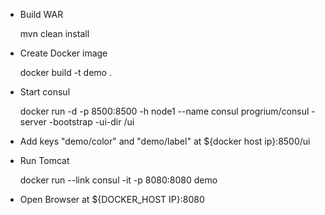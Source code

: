 * Build WAR

     mvn clean install
     
* Create Docker image

     docker build -t demo .

* Start consul

    docker run -d -p 8500:8500 -h node1 --name consul progrium/consul -server -bootstrap -ui-dir /ui 

* Add keys "demo/color" and "demo/label" at ${docker host ip}:8500/ui

* Run Tomcat

     docker run --link consul -it -p 8080:8080 demo
               
* Open Browser at ${DOCKER_HOST IP}:8080